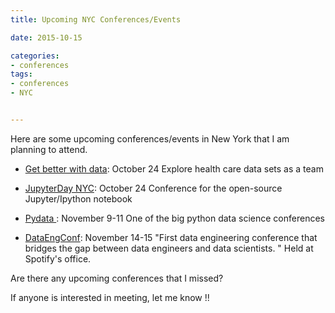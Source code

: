 ```yaml
---
title: Upcoming NYC Conferences/Events

date: 2015-10-15

categories:
- conferences
tags:
- conferences
- NYC


---
```


Here are some upcoming conferences/events in New York that I am planning to attend.
<!--more-->

- [Get better with data](http://getbetterwithdata.com/index.html): October 24
Explore health care data sets as a team


- [JupyterDay NYC](https://www.eventbrite.com/e/jupyterday-nyc-tickets-19083254528): October 24
Conference for the open-source Jupyter/Ipython notebook

- [Pydata ](http://nyc2015.pydata.org/) : November 9-11
One of the big python data science conferences

- [DataEngConf](http://www.dataengconf.com/): November 14-15
"First data engineering conference that bridges the gap between data engineers and data scientists. "
Held at Spotify's office.

Are there any upcoming conferences that I missed?

If anyone is interested in meeting, let me know !!
